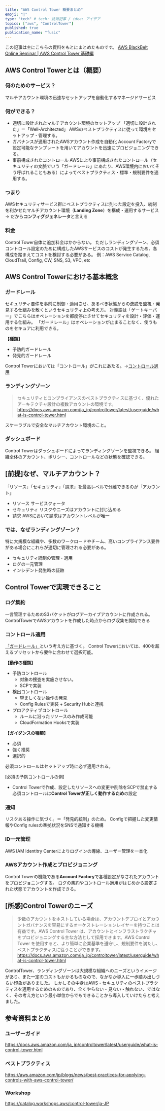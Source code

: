 ```yaml
---
title: "AWS Control Tower 概要まとめ"
emoji: "🗼"
type: "tech" # tech: 技術記事 / idea: アイデア
topics: ["aws", "ControlTower"]
published: true
publication_name: "fusic"
---
```

この記事は主にこちらの資料をもとにまとめたものです。
[AWS BlackBelt Online Seminar | AWS Control Tower 基礎編](https://pages.awscloud.com/rs/112-TZM-766/images/AWS-Black-Belt_2023_AWS-ControlTower-Basics_0831_v1.pdf)

## AWS Control Towerとは（概要）
### 何のためのサービス？
マルチアカウント環境の迅速なセットアップを自動化するマネージドサービス

### 何ができる？
- 適切に設計されたマルチアカウント環境のセットアップ
  「適切に設計された」＝「Well-Architected」
  AWSのベストプラクティスに従って環境をセットアップ・管理する。
- ガバナンスが適用されたAWSアカウント作成を自動化
  Account Factoryで設定可能なテンプレートを用いてアカウントを迅速にプロビジョニングできる。
- 事前構成されたコントロール
  AWSにより事前構成されたコントロール（セキュリティの文脈でいう「ガードレール」にあたり、AWS環境内においてそう呼ばれることもある）によってベストプラクティス・標準・規制要件を適用する。

### つまり
AWSセキュリティサービス群にベストプラクティスに則った設定を投入、統制を利かせたマルチアカウント環境（**Landing Zone**）を構成・運用するサービス
→ だから**コンフィグジェネレータ**と言える

### 料金
Control Tower自体に追加料金はかからない。
ただしランディングゾーン、必須コントロール設定のために構成したAWSサービスのコストが発生するため、各構成を踏まえてコストを検討する必要がある。
例：AWS Service Catalog, CloudTrail, Config, CW, SNS, S3, VPC, etc

## AWS Control Towerにおける基本概念
### ガードレール
セキュリティ要件を事前に制御・適用させ、あるべき状態からの逸脱を監視・発見する仕組みを敷くというセキュリティ上の考え方。
対義語は「ゲートキーパー」でこちらはオペレーションを都度停止させてセキュリティを設計・評価・運用する仕組み。
「ガードレール」はオペレーションが止まることなく、使うものをセキュアに利用できる。

**【種類】**
- 予防的ガードレール
- 発見的ガードレール

Control Towerにおいては「コントロール」がこれにあたる。→[コントロール適用](#コントロール適用)

### ランディングゾーン
> セキュリティとコンプライアンスのベストプラクティスに基づく、優れたアーキテクチャ設計の複数アカウントの環境です。
https://docs.aws.amazon.com/ja_jp/controltower/latest/userguide/what-is-control-tower.html

スケーラブルで安全なマルチアカウント環境のこと。

### ダッシュボード
Control Towerはダッシュボードによってランディングゾーンを監視できる。
組織全体のアカウント、ポリシー、コントロールなどの状態を確認できる。

## [前提]なぜ、マルチアカウント？
「リソース」「セキュリティ」「請求」を最高レベルで分離できるのが「アカウント」

- リソース
  サービスクォータ
- セキュリティ
  リスクやニーズはアカウントに封じ込める
- 請求
  AWSにおいて請求はアカウントレベルが唯一

### では、なぜランディングゾーン？
特に大規模な組織や、多数のワークロードやチーム、高いコンプライアンス要件がある場合にこれらが適切に管理される必要がある。
- セキュリティ統制の管理・適用
- ログの一元管理
- インシデント発生時の証跡


## Control Towerで実現できること

### ログ集約
一言管理するためのS3バケットがログアーカイブアカウントに作成される。
ControlTowerでAWSアカウントを作成した時点からログ収集を開始できる

### コントロール適用
[「ガードレール」](#ガードレール)という考え方に基づく。
Control Towerにおいては、400を超えるプリセットから要件に合わせて選択可能。

**【動作の種類】**
- 予防コントロール
    - 対象の捜査を実施させない。
    - SCPで実装
- 検出コントロール
    - 望ましくない操作の発見
    - Config Rulesで実装 + Security Hubと連携
- プロアクティブコントロール
    - ルールに沿ったリソースのみ作成可能
    - CloudFormation Hooksで実装

**【ガイダンスの種類】**
- 必須
- 強く推奨
- 選択的

必須コントロールはセットアップ時に必ず適用される。

[必須の予防コントロールの例]
- Control Towerで作成、設定したリソースへの変更や削除をSCPで禁止する
  必須コントロールは**Control Towerが正しく動作するため**の設定

### 通知
リスクある操作に気づく。＝「発見的統制」のため。
Configで把握した変更情報やConfig rulesの準拠状況をSNSで通知する機構

### ID一元管理
AWS IAM Identitry Centerによりログインの導線、ユーザー管理を一本化

### AWSアカウント作成とプロビジョニング
Control Towerの機能である**Account Factory**で各種設定がなされたアカウントをプロビジョニングする。
ログの集約やコントロール適用がはじめから設定された状態でアカウントを作成できる。

## [所感]Control Towerのニーズ
> 少数のアカウントをホストしている場合は、アカウントデプロイとアカウントガバナンスを容易にするオーケストレーションレイヤーを持つことは有益です。AWS Control Tower は、アカウントとインフラストラクチャをプロビジョニングする主な方法として採用できます。AWS Control Tower を使用すると、より簡単に企業基準を遵守し、規制要件を満たし、ベストプラクティスに従うことができます。
https://docs.aws.amazon.com/ja_jp/controltower/latest/userguide/what-is-control-tower.html

ControlTower、ランディングゾーンは大規模な組織へのニーズというイメージがあり、また一定のコストもかかるものなので、なかなか導入に一歩踏み出しづらい印象がありました。
しかしその中身はAWS・セキュリティのベストプラクティスを適用するためのものであり、全くやらない・見ない・触れない、ではなく、その考え方という最小単位からでもできることから導入していけたらと考えました。

## 参考資料まとめ
### ユーザーガイド
https://docs.aws.amazon.com/ja_jp/controltower/latest/userguide/what-is-control-tower.html

### ベストプラクティス
https://aws.amazon.com/jp/blogs/news/best-practices-for-applying-controls-with-aws-control-tower/

### Workshop
https://catalog.workshops.aws/control-tower/ja-JP